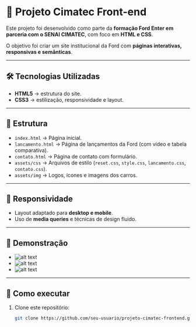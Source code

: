 # 🚗 Projeto Cimatec Front-end  

Este projeto foi desenvolvido como parte da **formação Ford Enter em parceria com o SENAI CIMATEC**, com foco em **HTML e CSS**.  

O objetivo foi criar um site institucional da Ford com **páginas interativas, responsivas e semânticas**.  

---

## 🛠️ Tecnologias Utilizadas
- **HTML5** → estrutura do site.  
- **CSS3** → estilização, responsividade e layout.  

---

## 📑 Estrutura
- `index.html` → Página inicial.  
- `lancamento.html` → Página de lançamentos da Ford (com vídeo e tabela comparativa).  
- `contato.html` → Página de contato com formulário.  
- `assets/css` → Arquivos de estilo (`reset.css`, `style.css`, `lancamento.css`, `contato.css`).  
- `assets/img` → Logos, ícones e imagens dos carros.  

---

## 📱 Responsividade
- Layout adaptado para **desktop e mobile**.  
- Uso de **media queries** e técnicas de design fluido.  

---

## 📸 Demonstração
- ![alt text](image-1.png)
- ![alt text](image.png)
- ![alt text](image-2.png)

---

## 🚀 Como executar
1. Clone este repositório:  
   ```bash
   git clone https://github.com/seu-usuario/projeto-cimatec-frontend.git
